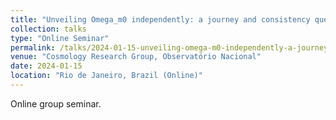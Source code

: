 ```yaml
---
title: "Unveiling Omega_m0 independently: a journey and consistency quest with first-order perturbation theory"
collection: talks
type: "Online Seminar"
permalink: /talks/2024-01-15-unveiling-omega-m0-independently-a-journey-and-consistency-quest-with-first-order-perturbation-theory
venue: "Cosmology Research Group, Observatório Nacional"
date: 2024-01-15
location: "Rio de Janeiro, Brazil (Online)"
---
```


Online group seminar.
